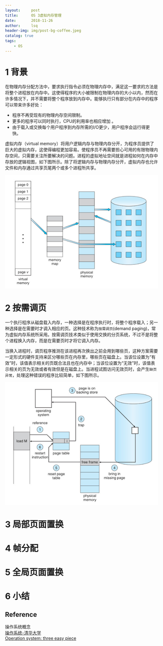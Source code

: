 ```yaml
---
layout:     post
title:      OS 3虚拟内存管理        
date:       2018-11-26      
author:     lsq    
header-img: img/post-bg-coffee.jpeg
catalog: true
tags:
    - OS
---
```



# 1 背景
在物理内存分配方法中，要求执行指令必须在物理内存中，满足这一要求的方法是将整个进程放在内存中。这使得程序的大小被限制在物理内存的大小以内，然而在许多情况下，并不需要将整个程序放到内存中。能够执行只有部分在内存中的程序可以带来许多好处：   

- 程序不再受现有的物理内存空间限制。  
- 更多的程序可以同时执行，CPU的利用率也相应增加  。
- 由于载入或交换每个用户程序到内存所需的I/O更少，用户程序会运行得更快。   

虚拟内存（virtual memory）将用户逻辑内存与物理内存分开，为程序员提供了巨大的虚拟内存，这使得编程更加容易。使程序员不再需要担心可用的有限物理内存空间，只需要关注所要解决的问题。进程的虚拟地址空间就是进程如何在内存中存放的逻辑视图，如下图所示。除了将逻辑内存与物理内存分开，虚拟内存也允许文件和内存通过共享页尾两个或多个进程所共享。

![](https://raw.githubusercontent.com/liferlisiqi/liferlisiqi.github.io/master/img/2018-11-26-os6.jpg)

# 2 按需调页
一个执行程序从磁盘载入内存，一种选择是在程序执行时，将整个程序载入；另一种选择是在需要时才调入相应的页。这种技术称为`按需调页`(demand paging)，常为虚拟内存系统所采用。按需调页技术类似于使用交换的分页系统，不过不是将整个进程换入内存，而是在需要页时才将它调入内存。

当换入进程时，调页程序推测在该进程再次换出之前会用到哪些页，这种方案需要一定形式的硬件支持来区分哪些页在内存里，哪些页在磁盘上。当该位设置为“有效”时，该值表示相关的页既合法且也在内存中；当该位设置为“无效”时，该值表示相关的页为无效或者有效但是在磁盘上。当进程试图访问无效页时，会产生`缺页异常`，处理这种错误的程序比较简单，如下图所示。

![](https://raw.githubusercontent.com/liferlisiqi/liferlisiqi.github.io/master/img/2018-11-26-os7.jpg)


# 3 局部页面置换

# 4 帧分配

# 5 全局页面置换

# 6 小结






## Reference
操作系统概念    
[操作系统-清华大学](http://os.cs.tsinghua.edu.cn/oscourse/OS2017spring)  
[Operation system: three easy piece](http://pages.cs.wisc.edu/~remzi/OSTEP/)  
